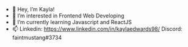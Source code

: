- 👋 Hey, I’m Kayla!
- 👀 I’m interested in Frontend Web Developing
- 🌱 I’m currently learning Javascript and ReactJS
- 📫 Linkedin: https://www.linkedin.com/in/kaylaedwards98/
      Discord: faintmustang#3734

<!---
faintmustang/faintmustang is a ✨ special ✨ repository because its `README.md` (this file) appears on your GitHub profile.
You can click the Preview link to take a look at your changes.
--->

